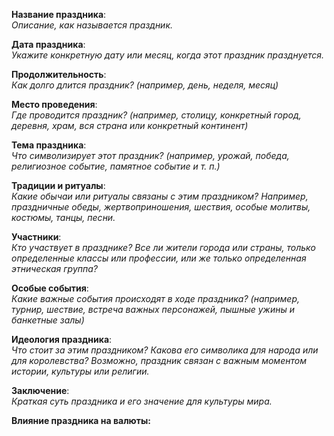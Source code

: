 **Название праздника**:  
_Описание, как называется праздник._

**Дата праздника**:  
_Укажите конкретную дату или месяц, когда этот праздник празднуется._

**Продолжительность**:  
_Как долго длится праздник? (например, день, неделя, месяц)_

**Место проведения**:  
_Где проводится праздник? (например, столицу, конкретный город, деревня, храм, вся страна или конкретный континент)_

**Тема праздника**:  
_Что символизирует этот праздник? (например, урожай, победа, религиозное событие, памятное событие и т. п.)_

**Традиции и ритуалы**:  
_Какие обычаи или ритуалы связаны с этим праздником? Например, праздничные обеды, жертвоприношения, шествия, особые молитвы, костюмы, танцы, песни._

**Участники**:  
_Кто участвует в празднике? Все ли жители города или страны, только определенные классы или профессии, или же только определенная этническая группа?_

**Особые события**:  
_Какие важные события происходят в ходе праздника? (например, турнир, шествие, встреча важных персонажей, пышные ужины и банкетные залы)_

**Идеология праздника**:  
_Что стоит за этим праздником? Какова его символика для народа или для королевства? Возможно, праздник связан с важным моментом истории, культуры или религии._

**Заключение**:  
_Краткая суть праздника и его значение для культуры мира._

**Влияние праздника на валюты:**